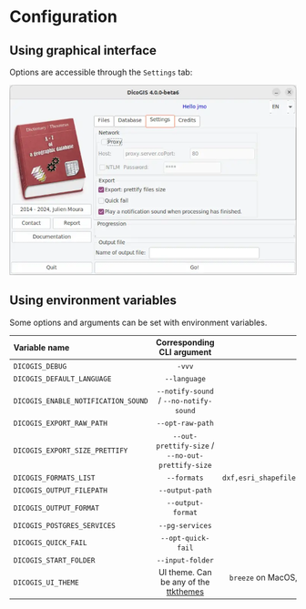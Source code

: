# Configuration

## Using graphical interface

Options are accessible through the `Settings` tab:

![DicoGIS GUI settings tags](../static/img/dicogis_gui_settings.webp)

## Using environment variables

Some options and arguments can be set with environment variables.

| Variable name                  | Corresponding CLI argument | Default value      |
| :----------------------------- | :------------------------: | :----------------: |
| `DICOGIS_DEBUG`                | `-vvv`                     | `false`            |
| `DICOGIS_DEFAULT_LANGUAGE`     | `--language`               | `None`  |
| `DICOGIS_ENABLE_NOTIFICATION_SOUND` | `--notify-sound` / `--no-notify-sound` | `--notify-sound` |
| `DICOGIS_EXPORT_RAW_PATH`      | `--opt-raw-path`           | `false`             |
| `DICOGIS_EXPORT_SIZE_PRETTIFY` | `--out-prettify-size` / `--no-out-prettify-size` | `--no-out-prettify-size` |
| `DICOGIS_FORMATS_LIST`         | `--formats`                | `dxf,esri_shapefile,geojson,gml,kml,mapinfo_tab,sqlite,ecw,geotiff,jpeg` |
| `DICOGIS_OUTPUT_FILEPATH`      | `--output-path`            | `None`  |
| `DICOGIS_OUTPUT_FORMAT`        | `--output-format`          | `excel` |
| `DICOGIS_POSTGRES_SERVICES`    | `--pg-services`            | `None`  |
| `DICOGIS_QUICK_FAIL`           | `--opt-quick-fail`         | `false` |
| `DICOGIS_START_FOLDER`         | `--input-folder`           | `None`  |
| `DICOGIS_UI_THEME`             | UI theme. Can be any of the [ttkthemes](https://ttkthemes.readthedocs.io) | `breeze` on MacOS, `yaru` on Ubuntu, `radiance` on other Linux distributions, `breeze` on Windows |  
